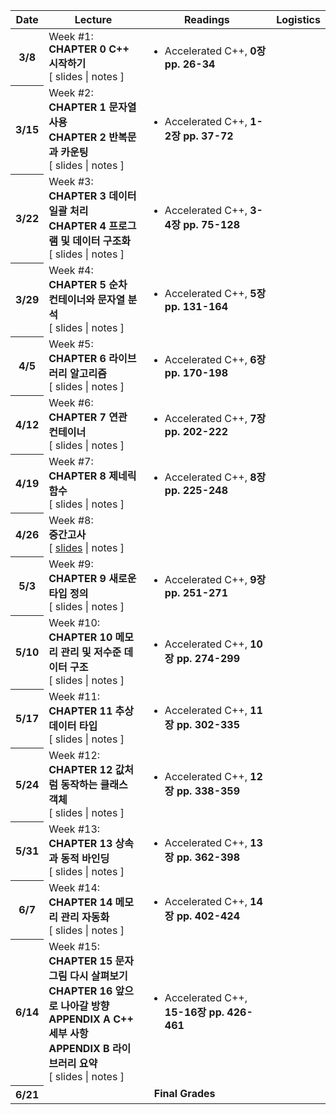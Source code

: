 ﻿<table class="table table-hover">
  <colgroup>
    <col style="width:5%"><col style="width:35%"><col style="width:45%"><col style="width:15%">
  </colgroup>
  <thead class="thead-light">
    <tr>
      <th scope="col">Date</th>
      <th scope="col">Lecture</th>
      <th scope="col">Readings</th>
      <th scope="col">Logistics</th>
    </tr>
  </thead>
  <tbody>
    <tr class="warning">
      <th scope="row">3/8</th>
      <td>Week #1:<br>
        <strong>CHAPTER 0 C++ 시작하기</strong><br>
        [ slides | notes ]
      </td>
      <td><ul><li>Accelerated C++, <strong>0장 pp. 26-34</strong></li></ul></td>
      <td></td>
    </tr>
    <tr class="upcoming">
      <th scope="row">3/15</th>
      <td>Week #2:<br>
        <strong>CHAPTER 1 문자열 사용</strong><br>
        <strong>CHAPTER 2 반복문과 카운팅</strong><br>
        [ slides | notes ]
      </td>
      <td><ul><li>Accelerated C++, <strong>1-2장 pp. 37-72</strong></li></ul></td>
      <td></td>
    </tr>
    <tr class="upcoming">
      <th scope="row">3/22</th>
      <td>Week #3:<br>
        <strong>CHAPTER 3 데이터 일괄 처리</strong><br>
        <strong>CHAPTER 4 프로그램 및 데이터 구조화</strong><br>
        [ slides | notes ]
      </td>
      <td><ul><li>Accelerated C++, <strong>3-4장 pp. 75-128</strong></li></ul></td>
      <td></td>
    </tr>
    <tr class="upcoming">
      <th scope="row">3/29</th>
      <td>Week #4:<br>
        <strong>CHAPTER 5 순차 컨테이너와 문자열 분석</strong><br>
        [ slides | notes ]
      </td>
      <td><ul><li>Accelerated C++, <strong>5장 pp. 131-164</strong></li></ul></td>
      <td></td>
    </tr>
    <tr class="upcoming">
      <th scope="row">4/5</th>
      <td>Week #5:<br>
        <strong>CHAPTER 6 라이브러리 알고리즘</strong><br>
        [ slides | notes ]
      </td>
      <td><ul><li>Accelerated C++, <strong>6장 pp. 170-198</strong></li></ul></td>
      <td></td>
    </tr>
    <tr class="upcoming">
      <th scope="row">4/12</th>
      <td>Week #6:<br>
        <strong>CHAPTER 7 연관 컨테이너</strong><br>
        [ slides | notes ]
      </td>
      <td><ul><li>Accelerated C++, <strong>7장 pp. 202-222</strong></li></ul></td>
      <td></td>
    </tr>
    <tr class="upcoming">
      <th scope="row">4/19</th>
      <td>Week #7:<br>
        <strong>CHAPTER 8 제네릭 함수</strong><br>
        [ slides | notes ]
      </td>
      <td><ul><li>Accelerated C++, <strong>8장 pp. 225-248</strong></li></ul></td>
      <td></td>
    </tr>
    <tr class="upcoming">
      <th scope="row">4/26</th>
      <td>Week #8:<br>
        <strong>중간고사</strong><br>
        [ <a href="#" target="_blank">slides</a> | notes ]
      </td>
      <td></td>
      <td></td>
    </tr>
    <tr class="upcoming">
      <th scope="row">5/3</th>
      <td>Week #9:<br>
        <strong>CHAPTER 9 새로운 타입 정의</strong><br>
        [ slides | notes ]
      </td>
      <td><ul><li>Accelerated C++, <strong>9장 pp. 251-271</strong></li></ul></td>
      <td></td>
    </tr>
    <tr class="upcoming">
      <th scope="row">5/10</th>
      <td>Week #10:<br>
        <strong>CHAPTER 10 메모리 관리 및 저수준 데이터 구조</strong><br>
        [ slides | notes ]
      </td>
      <td><ul><li>Accelerated C++, <strong>10장 pp. 274-299</strong></li></ul></td>
      <td></td>
    </tr>
    <tr class="upcoming">
      <th scope="row">5/17</th>
      <td>Week #11:<br>
        <strong>CHAPTER 11 추상 데이터 타입</strong><br>
        [ slides | notes ]
      </td>
      <td><ul><li>Accelerated C++, <strong>11장 pp. 302-335</strong></li></ul></td>
      <td></td>
    </tr>
    <tr class="upcoming">
      <th scope="row">5/24</th>
      <td>Week #12:<br>
        <strong>CHAPTER 12 값처럼 동작하는 클래스 객체</strong><br>
        [ slides | notes ]
      </td>
      <td><ul><li>Accelerated C++, <strong>12장 pp. 338-359</strong></li></ul></td>
      <td></td>
    </tr>
    <tr class="upcoming">
      <th scope="row">5/31</th>
      <td>Week #13:<br>
        <strong>CHAPTER 13 상속과 동적 바인딩</strong><br>
        [ slides | notes ]
      </td>
      <td><ul><li>Accelerated C++, <strong>13장 pp. 362-398</strong></li></ul></td>
      <td></td>
    </tr>
    <tr class="upcoming">
      <th scope="row">6/7</th>
      <td>Week #14:<br>
        <strong>CHAPTER 14 메모리 관리 자동화</strong><br>
        [ slides | notes ]
      </td>
      <td><ul><li>Accelerated C++, <strong>14장 pp. 402-424</strong></li></ul></td>
      <td></td>
    </tr>
    <tr class="upcoming">
      <th scope="row">6/14</th>
      <td>Week #15:<br>
        <strong>CHAPTER 15 문자 그림 다시 살펴보기</strong><br>
        <strong>CHAPTER 16 앞으로 나아갈 방향</strong><br>
        <strong>APPENDIX A C++ 세부 사항</strong><br>
        <strong>APPENDIX B 라이브러리 요약</strong><br>
        [ slides | notes ]
      </td>
      <td><ul><li>Accelerated C++, <strong>15-16장 pp. 426-461</strong></li></ul></td>
      <td></td>
    </tr>
    <tr class="upcoming">
      <th scope="row">6/21</th>
      <td colspan="4" align="center"><strong>Final Grades</strong></td>
    </tr>
  </tbody>
</table>
